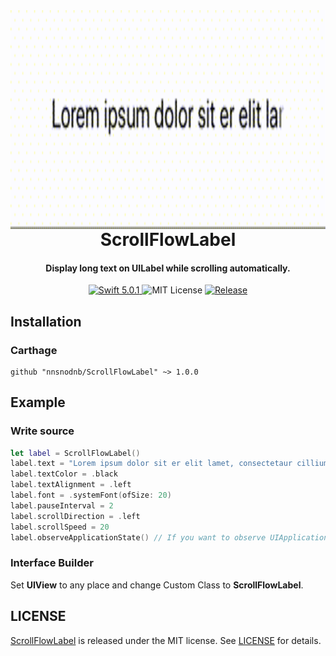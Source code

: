 <img src="Resources/ScrollFlowLabelDemo.gif" height="350" align="right">

<h1 align="center">ScrollFlowLabel</h1>

<h4 align="center">
  Display long text on UILabel while scrolling automatically.
</h4>

<p align="center">
  <a href="https://developer.apple.com/swift" target="_blank" ref="noopener">
    <img src="https://img.shields.io/badge/language-Swift%205.0.1-orange.svg" alt="Swift 5.0.1">
  </a>
  <img = src="https://img.shields.io/github/license/nnsnodnb/ScrollFlowLabel.svg" alt="MIT License">
  <a href="https://github.com/nnsnodnb/ScrollFlowLabel/releases/latest" target="_blank" ref="noopener">
    <img alt="Release" src="https://img.shields.io/github/release/nnsnodnb/ScrollFlowLabel.svg">
  </a>
</p>

## Installation

### Carthage

```
github "nnsnodnb/ScrollFlowLabel" ~> 1.0.0
```

## Example

### Write source

```swift
let label = ScrollFlowLabel()
label.text = "Lorem ipsum dolor sit er elit lamet, consectetaur cillium adipisicing pecu, sed do eiusmod tempor..."
label.textColor = .black
label.textAlignment = .left
label.font = .systemFont(ofSize: 20)
label.pauseInterval = 2
label.scrollDirection = .left
label.scrollSpeed = 20
label.observeApplicationState() // If you want to observe UIApplicationState.
```

### Interface Builder

Set **UIView** to any place and change Custom Class to **ScrollFlowLabel**.

## LICENSE

[ScrollFlowLabel](https://github.com/nnsnodnb/ScrollFlowLabel) is released under the MIT license. See [LICENSE](LICENSE) for details.
